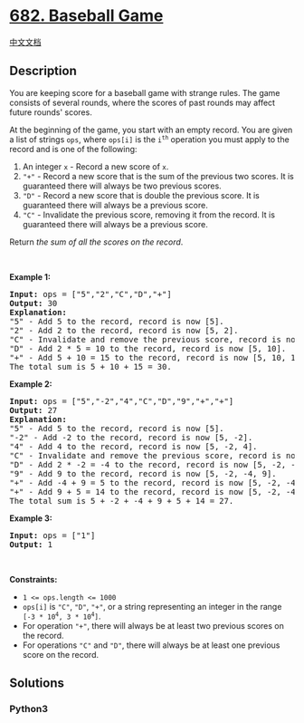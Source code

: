 # [682. Baseball Game](https://leetcode.com/problems/baseball-game)

[中文文档](/leetcode/0600-0699/0682.Baseball%20Game/README.md)

## Description

<p>You are keeping score for a baseball game with strange rules. The game consists of several rounds, where the scores of past rounds may affect future rounds&#39; scores.</p>

<p>At the beginning of the game, you start with an empty record. You are given a list of strings <code>ops</code>, where <code>ops[i]</code> is the <code>i<sup>th</sup></code> operation you must apply to the record and is one of the following:</p>

<ol>
	<li>An integer <code>x</code> - Record a new score of <code>x</code>.</li>
	<li><code>&quot;+&quot;</code> - Record a new score that is the sum of the previous two scores. It is guaranteed there will always be two previous scores.</li>
	<li><code>&quot;D&quot;</code> - Record a new score that is double the previous score. It is guaranteed there will always be a previous score.</li>
	<li><code>&quot;C&quot;</code> - Invalidate the previous score, removing it from the record. It is guaranteed there will always be a previous score.</li>
</ol>

<p>Return <em>the sum of all the scores on the record</em>.</p>

<p>&nbsp;</p>
<p><strong>Example 1:</strong></p>

<pre>
<strong>Input:</strong> ops = [&quot;5&quot;,&quot;2&quot;,&quot;C&quot;,&quot;D&quot;,&quot;+&quot;]
<strong>Output:</strong> 30
<strong>Explanation:</strong>
&quot;5&quot; - Add 5 to the record, record is now [5].
&quot;2&quot; - Add 2 to the record, record is now [5, 2].
&quot;C&quot; - Invalidate and remove the previous score, record is now [5].
&quot;D&quot; - Add 2 * 5 = 10 to the record, record is now [5, 10].
&quot;+&quot; - Add 5 + 10 = 15 to the record, record is now [5, 10, 15].
The total sum is 5 + 10 + 15 = 30.
</pre>

<p><strong>Example 2:</strong></p>

<pre>
<strong>Input:</strong> ops = [&quot;5&quot;,&quot;-2&quot;,&quot;4&quot;,&quot;C&quot;,&quot;D&quot;,&quot;9&quot;,&quot;+&quot;,&quot;+&quot;]
<strong>Output:</strong> 27
<strong>Explanation:</strong>
&quot;5&quot; - Add 5 to the record, record is now [5].
&quot;-2&quot; - Add -2 to the record, record is now [5, -2].
&quot;4&quot; - Add 4 to the record, record is now [5, -2, 4].
&quot;C&quot; - Invalidate and remove the previous score, record is now [5, -2].
&quot;D&quot; - Add 2 * -2 = -4 to the record, record is now [5, -2, -4].
&quot;9&quot; - Add 9 to the record, record is now [5, -2, -4, 9].
&quot;+&quot; - Add -4 + 9 = 5 to the record, record is now [5, -2, -4, 9, 5].
&quot;+&quot; - Add 9 + 5 = 14 to the record, record is now [5, -2, -4, 9, 5, 14].
The total sum is 5 + -2 + -4 + 9 + 5 + 14 = 27.
</pre>

<p><strong>Example 3:</strong></p>

<pre>
<strong>Input:</strong> ops = [&quot;1&quot;]
<strong>Output:</strong> 1
</pre>

<p>&nbsp;</p>
<p><strong>Constraints:</strong></p>

<ul>
	<li><code>1 &lt;= ops.length &lt;= 1000</code></li>
	<li><code>ops[i]</code> is <code>&quot;C&quot;</code>, <code>&quot;D&quot;</code>, <code>&quot;+&quot;</code>, or a string representing an integer in the range <code>[-3 * 10<sup>4</sup>, 3 * 10<sup>4</sup>]</code>.</li>
	<li>For operation <code>&quot;+&quot;</code>, there will always be at least two previous scores on the record.</li>
	<li>For operations <code>&quot;C&quot;</code> and <code>&quot;D&quot;</code>, there will always be at least one previous score on the record.</li>
</ul>


## Solutions

<!-- tabs:start -->

### **Python3**

```python

```

<!-- tabs:end -->
